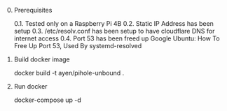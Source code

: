 0. Prerequisites

   0.1. Tested only on a Raspberry Pi 4B
   0.2. Static IP Address has been setup
   0.3. /etc/resolv.conf has been setup to have cloudflare DNS for internet access
   0.4. Port 53 has been freed up
        Google Ubuntu: How To Free Up Port 53, Used By systemd-resolved

1. Build docker image

   docker build -t ayen/pihole-unbound .

2. Run docker

   docker-compose up -d
